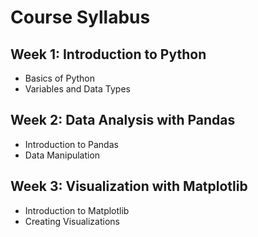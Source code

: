 # Course Syllabus

## Week 1: Introduction to Python
- Basics of Python
- Variables and Data Types

## Week 2: Data Analysis with Pandas
- Introduction to Pandas
- Data Manipulation

## Week 3: Visualization with Matplotlib
- Introduction to Matplotlib
- Creating Visualizations
